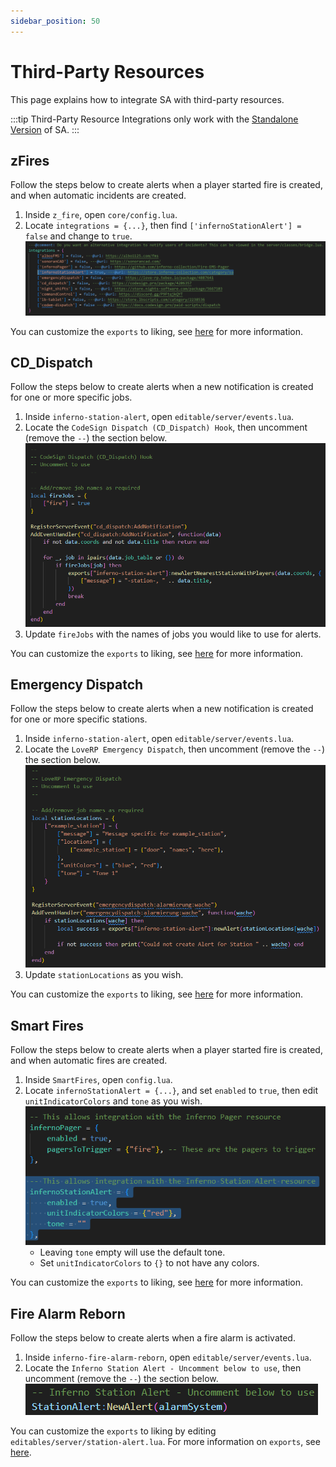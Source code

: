 ```yaml
---
sidebar_position: 50
---
```


# Third-Party Resources
This page explains how to integrate SA with third-party resources.

:::tip
Third-Party Resource Integrations only work with the [Standalone Version](../index.md#station-alert-1) of SA.
:::

## zFires
Follow the steps below to create alerts when a player started fire is created, and when automatic incidents are created.

1. Inside `z_fire`, open `core/config.lua`.
2. Locate `integrations = {...}`, then find `['infernoStationAlert'] = false` and change to `true`.
    ![zFires ](assets/third-party/zfires/1.png)

You can customize the `exports` to liking, see [here](exports/server.md) for more information.

## CD_Dispatch
Follow the steps below to create alerts when a new notification is created for one or more specific jobs.

1. Inside `inferno-station-alert`, open `editable/server/events.lua`.
2. Locate the `CodeSign Dispatch (CD_Dispatch) Hook`, then uncomment (remove the `--`) the section below.
   ![CD_Dispatch 1](assets/third-party/cd_dispatch/1.png)
3. Update `fireJobs` with the names of jobs you would like to use for alerts.

You can customize the `exports` to liking, see [here](exports/server.md) for more information.

## Emergency Dispatch
Follow the steps below to create alerts when a new notification is created for one or more specific stations.

1. Inside `inferno-station-alert`, open `editable/server/events.lua`.
2. Locate the `LoveRP Emergency Dispatch`, then uncomment (remove the `--`) the section below.
   ![EMG Dispatch 1](assets/third-party/emg_dispatch/1.png)
3. Update `stationLocations` as you wish.

You can customize the `exports` to liking, see [here](exports/server.md) for more information.

## Smart Fires
Follow the steps below to create alerts when a player started fire is created, and when automatic fires are created.

1. Inside `SmartFires`, open `config.lua`.
2. Locate `infernoStationAlert = {...}`, and set `enabled` to `true`, then edit `unitIndicatorColors` and `tone` as you wish.
   ![SmartFires 1](assets/third-party/smart_fires/1.png)
   - Leaving `tone` empty will use the default tone.
   - Set `unitIndicatorColors` to `{}` to not have any colors.

You can customize the `exports` to liking, see [here](exports/server.md) for more information.

## Fire Alarm Reborn
Follow the steps below to create alerts when a fire alarm is activated.

1. Inside `inferno-fire-alarm-reborn`, open `editable/server/events.lua`.
2. Locate the `Inferno Station Alert - Uncomment below to use`, then uncomment (remove the `--`) the section below.
   ![FAR 1](assets/third-party/far/1.png)

You can customize the `exports` to liking by editing `editables/server/station-alert.lua`. For more information on `exports`, see [here](exports/server.md).

